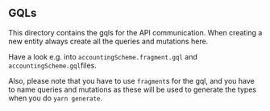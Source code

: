 GQLs
---------

This directory contains the gqls for the API communication.
When creating a new entity always create all the queries and mutations here.

Have a look e.g. into `accountingScheme.fragment.gql` and `accountingScheme.gql`files.

Also, please note that you have to use `fragment`s for the gql, and you have to name queries and mutations
as these will be used to generate the types when you do `yarn generate`.




